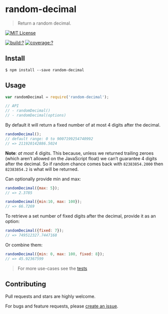 # random-decimal

> Return a random decimal.


[![MIT License](https://img.shields.io/badge/license-MIT_License-green.svg?style=flat-square)](https://github.com/mock-end/random-decimal/blob/master/LICENSE)

[![build:?](https://img.shields.io/travis/mock-end/random-decimal/master.svg?style=flat-square)](https://travis-ci.org/mock-end/random-decimal)
[![coverage:?](https://img.shields.io/coveralls/mock-end/random-decimal/master.svg?style=flat-square)](https://coveralls.io/github/mock-end/random-decimal)


## Install

```
$ npm install --save random-decimal
```

## Usage

```js
var randomDecimal = require('random-decimal');

// API
// - randomDecimal()
// - randomDecimal(options)
```

By default it will return a fixed number of at most 4 digits after the decimal.

```js
randomDecimal();
// default range: 0 to 9007199254740992
// => 211920142886.5024
```

**Note**: *at most* 4 digits. This because, unless we returned trailing zeroes (which aren’t allowed on the JavaScript float) we can’t guarantee 4 digits after the decimal. So if random chance comes back with `82383854.2000` then `82383854.2` is what will be returned.


Can optionally provide min and max:

```js
randomDecimal({max: 5});
// => 2.3785

randomDecimal({min:10, max: 100});
// => 66.7269
```

To retrieve a set number of fixed digits after the decimal, provide it as an option:

```js
randomDecimal({fixed: 7});
// => 749512327.7447168
```

Or combine them:

```js
randomDecimal({min: 0, max: 100, fixed: 8});
// => 45.92367599
```



> For more use-cases see the [tests](https://github.com/mock-end/random-decimal/blob/master/test/spec/index.js)


## Contributing

Pull requests and stars are highly welcome.

For bugs and feature requests, please [create an issue](https://github.com/mock-end/random-decimal/issues/new).
